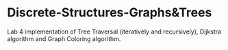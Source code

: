 # Discrete-Structures-Graphs&Trees
Lab 4 implementation of Tree Traversal (iteratively and recursively), Dijkstra algorithm and Graph Coloring algorithm.
